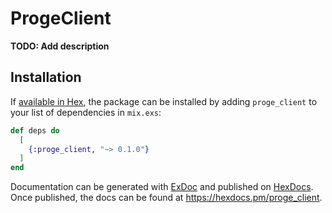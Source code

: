 # ProgeClient

**TODO: Add description**

## Installation

If [available in Hex](https://hex.pm/docs/publish), the package can be installed
by adding `proge_client` to your list of dependencies in `mix.exs`:

```elixir
def deps do
  [
    {:proge_client, "~> 0.1.0"}
  ]
end
```

Documentation can be generated with [ExDoc](https://github.com/elixir-lang/ex_doc)
and published on [HexDocs](https://hexdocs.pm). Once published, the docs can
be found at <https://hexdocs.pm/proge_client>.

